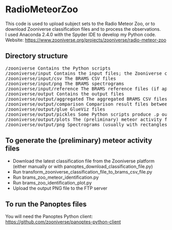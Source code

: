 # RadioMeteorZoo
This code is used to upload subject sets to the Radio Meteor Zoo, or to download Zooniverse classification files and to process the observations.<br/>
I used Anaconda 2.4.0 with the Spyder IDE to develop my Python code.<br/>
Website: https://www.zooniverse.org/projects/zooniverse/radio-meteor-zoo

## Directory structure
<pre>/zooniverse Contains the Python scripts
/zooniverse/input Contains the input files; the Zooniverse classification files should be put here
/zooniverse/input/csv The BRAMS CSV files
/zooniverse/input/png The BRAMS spectrograms
/zooniverse/input/reference The BRAMS reference files (if applicable)
/zooniverse/output Contains the output files
/zooniverse/output/aggregated The aggregated BRAMS CSV files
/zooniverse/output/comparison Comparison result files between Zooniverse volunteers and the 'reference'
/zooniverse/output/glue GlueViz files
/zooniverse/output/pickles Some Python scripts produce .p output files (esp. if they take a long time to run)
/zooniverse/output/plots The (preliminary) meteor activity files
/zooniverse/output/png Spectrograms (usually with rectangles from the volunteers superimposed on them)</pre>

## To generate the (preliminary) meteor activity files
* Download the latest classification file from the Zooniverse platform (either manually or with panoptes_download_classification_file.py)
* Run transform_zooniverse_classification_file_to_brams_csv_file.py
* Run brams_zoo_meteor_identification.py
* Run brams_zoo_identification_plot.py
* Upload the output PNG file to the FTP server

## To run the Panoptes files
You will need the Panoptes Python client: https://github.com/zooniverse/panoptes-python-client
